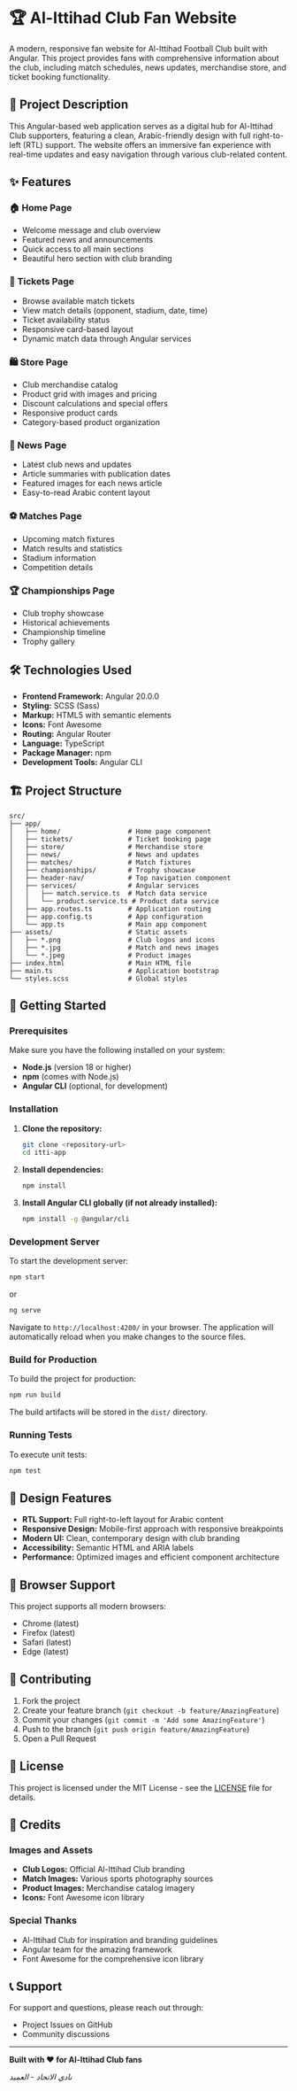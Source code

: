 # 🏆 Al-Ittihad Club Fan Website

A modern, responsive fan website for Al-Ittihad Football Club built with Angular. This project provides fans with comprehensive information about the club, including match schedules, news updates, merchandise store, and ticket booking functionality.

## 📝 Project Description

This Angular-based web application serves as a digital hub for Al-Ittihad Club supporters, featuring a clean, Arabic-friendly design with full right-to-left (RTL) support. The website offers an immersive fan experience with real-time updates and easy navigation through various club-related content.

## ✨ Features

### 🏠 Home Page
- Welcome message and club overview
- Featured news and announcements
- Quick access to all main sections
- Beautiful hero section with club branding

### 🎫 Tickets Page
- Browse available match tickets
- View match details (opponent, stadium, date, time)
- Ticket availability status
- Responsive card-based layout
- Dynamic match data through Angular services

### 🛍️ Store Page
- Club merchandise catalog
- Product grid with images and pricing
- Discount calculations and special offers
- Responsive product cards
- Category-based product organization

### 📰 News Page
- Latest club news and updates
- Article summaries with publication dates
- Featured images for each news article
- Easy-to-read Arabic content layout

### ⚽ Matches Page
- Upcoming match fixtures
- Match results and statistics
- Stadium information
- Competition details

### 🏆 Championships Page
- Club trophy showcase
- Historical achievements
- Championship timeline
- Trophy gallery

## 🛠️ Technologies Used

- **Frontend Framework:** Angular 20.0.0
- **Styling:** SCSS (Sass)
- **Markup:** HTML5 with semantic elements
- **Icons:** Font Awesome
- **Routing:** Angular Router
- **Language:** TypeScript
- **Package Manager:** npm
- **Development Tools:** Angular CLI

## 🏗️ Project Structure

```
src/
├── app/
│   ├── home/                 # Home page component
│   ├── tickets/              # Ticket booking page
│   ├── store/                # Merchandise store
│   ├── news/                 # News and updates
│   ├── matches/              # Match fixtures
│   ├── championships/        # Trophy showcase
│   ├── header-nav/           # Top navigation component
│   ├── services/             # Angular services
│   │   ├── match.service.ts  # Match data service
│   │   └── product.service.ts # Product data service
│   ├── app.routes.ts         # Application routing
│   ├── app.config.ts         # App configuration
│   └── app.ts                # Main app component
├── assets/                   # Static assets
│   ├── *.png                 # Club logos and icons
│   ├── *.jpg                 # Match and news images
│   └── *.jpeg                # Product images
├── index.html                # Main HTML file
├── main.ts                   # Application bootstrap
└── styles.scss               # Global styles
```

## 🚀 Getting Started

### Prerequisites

Make sure you have the following installed on your system:
- **Node.js** (version 18 or higher)
- **npm** (comes with Node.js)
- **Angular CLI** (optional, for development)

### Installation

1. **Clone the repository:**
   ```bash
   git clone <repository-url>
   cd itti-app
   ```

2. **Install dependencies:**
   ```bash
   npm install
   ```

3. **Install Angular CLI globally (if not already installed):**
   ```bash
   npm install -g @angular/cli
   ```

### Development Server

To start the development server:

```bash
npm start
```

or

```bash
ng serve
```

Navigate to `http://localhost:4200/` in your browser. The application will automatically reload when you make changes to the source files.

### Build for Production

To build the project for production:

```bash
npm run build
```

The build artifacts will be stored in the `dist/` directory.

### Running Tests

To execute unit tests:

```bash
npm test
```

## 🎨 Design Features

- **RTL Support:** Full right-to-left layout for Arabic content
- **Responsive Design:** Mobile-first approach with responsive breakpoints
- **Modern UI:** Clean, contemporary design with club branding
- **Accessibility:** Semantic HTML and ARIA labels
- **Performance:** Optimized images and efficient component architecture

## 📱 Browser Support

This project supports all modern browsers:
- Chrome (latest)
- Firefox (latest)
- Safari (latest)
- Edge (latest)

## 🤝 Contributing

1. Fork the project
2. Create your feature branch (`git checkout -b feature/AmazingFeature`)
3. Commit your changes (`git commit -m 'Add some AmazingFeature'`)
4. Push to the branch (`git push origin feature/AmazingFeature`)
5. Open a Pull Request

## 📄 License

This project is licensed under the MIT License - see the [LICENSE](LICENSE) file for details.

## 🙏 Credits

### Images and Assets
- **Club Logos:** Official Al-Ittihad Club branding
- **Match Images:** Various sports photography sources
- **Product Images:** Merchandise catalog imagery
- **Icons:** Font Awesome icon library

### Special Thanks
- Al-Ittihad Club for inspiration and branding guidelines
- Angular team for the amazing framework
- Font Awesome for the comprehensive icon library

## 📞 Support

For support and questions, please reach out through:
- Project Issues on GitHub
- Community discussions

---

**Built with ❤️ for Al-Ittihad Club fans**

*نادي الاتحاد - العميد*
